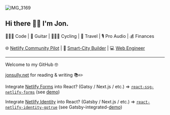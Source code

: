 ![IMG_3169](https://user-images.githubusercontent.com/8585984/89671725-7c090b80-d8b1-11ea-8099-3349b804f358.jpeg)

## Hi there 👋🏻 I'm Jon.

👨🏻‍💻 Code | 🎸 Guitar | 🚴🏻‍♂️ Cycling | 🚙 Travel | 🎙 Pro Audio | 💰 Finances

🌐 [Netlify Community Pilot](https://community.netlify.com) | 📱 [Smart-City Builder](https://www.ikesmartcity.com) | 💻 [Web Engineer](https://sargesites.com)

---

Welcome to my GitHub 🤓

[jonsully.net][1] for reading & writing 📚✏️

Integrate [Netlify Forms][2] into React? (Gatsy / Next.js / etc.) => [`react-ssg-netlify-forms`][4] (see [demo][5])

Integrate [Netlify Identity][3] into React? (Gatsby / Next.js / etc.) => [`react-netlify-identity-gotrue`][6] (see Gatsby-integrated-[demo][7])



[1]: https://jonsully.net
[2]: https://www.netlify.com/products/forms/
[3]: https://docs.netlify.com/visitor-access/identity/?_ga=2.161527674.753421898.1607742957-1297949836.1605300758
[4]: https://github.com/jon-sully/react-ssg-netlify-forms
[5]: https://react-ssg-netlify-forms.demo.jon.fm
[6]: https://github.com/jon-sully/react-netlify-identity-gotrue
[7]: https://gatsby-id-demo.jonsully.net
